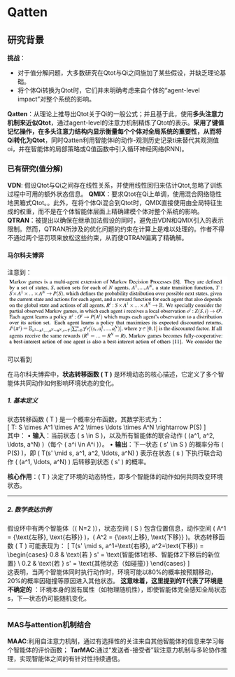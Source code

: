 # Qatten
## 研究背景
**挑战**：
- 对于值分解问题，大多数研究在Qtot与Qi之间施加了某些假设，并缺乏理论基础。
- 将个体Qi转换为Qtot时，它们并未明确考虑来自个体的“agent-level impact”对整个系统的影响。

**Qatten**：从理论上推导出Qtot关于Qi的一般公式；并且基于此，使用**多头注意力机制来近似Qtot**，通过agent-level的注意力机制精炼了Qtot的表示。**采用了键值记忆操作，在多头注意力结构内显示衡量每个个体对全局系统的重要性，从而将Qi转化为Qtot**，同时Qatten利用智能体i的动作-观测历史记录ti来替代其观测值oi，并在智能体的局部策略或Q值函数中引入循环神经网络(RNN)。

### 已有研究(值分解)
**VDN**: 假设Qtot与Qi之间存在线性关系，并使用线性回归来估计Qtot,忽略了训练过程中可用的额外状态信息。
**QMIX**：要求Qtot在Qi上单调，使用混合网络隐性地黑箱式Qtot。。此外，在将个体Qi混合到Qtot时，QMIX直接使用由全局特征生成的权重，而不是在个体智能体层面上精确建模个体对整个系统的影响。
**QTRAN**：被提出以确保在继承加法假设的同时，避免由VDN和QMIX引入的表示限制。然而，QTRAN所涉及的优化问题的约束在计算上是难以处理的。作者不得不通过两个惩罚项来放松这些约束，从而使QTRAN偏离了精确解。

#### 马尔科夫博弈
注意到：
![alt text](image.png)

可以看到

在马尔科夫博弈中，**状态转移函数 \( T \)** 是环境动态的核心描述，它定义了多个智能体共同动作如何影响环境状态的变化。

##### **1. 基本定义**
状态转移函数 \( T \) 是一个概率分布函数，其数学形式为：  
\[
T: S \times A^1 \times A^2 \times \ldots \times A^N \rightarrow P(S)
\]  
其中：
• **输入**：当前状态 \( s \in S \)，以及所有智能体的联合动作 \( (a^1, a^2, \ldots, a^N) \)（每个 \( a^i \in A^i \)）。
• **输出**：下一状态 \( s' \in S \) 的概率分布 \( P(S) \)，即 \( T(s' \mid s, a^1, a^2, \ldots, a^N) \) 表示在状态 \( s \) 下执行联合动作 \( (a^1, \ldots, a^N) \) 后转移到状态 \( s' \) 的概率。

**核心作用**：\( T \) 决定了环境的动态特性，即多个智能体的动作如何共同改变环境状态。

---
##### **2. 数学表达示例**
假设环中有两个智能体（\( N=2 \)），状态空间 \( S \) 包含位置信息，动作空间 \( A^1 = \{\text{左移}, \text{右移}\} \)，\( A^2 = \{\text{上移}, \text{下移}\} \)。状态转移函数 \( T \) 可能表现为：
\[
T(s' \mid s, a^1=\text{右移}, a^2=\text{下移}) = 
\begin{cases} 
0.8 & \text{若 } s' = \text{智能体1右移、智能体2下移后的新位置} \\
0.2 & \text{若 } s' = \text{其他状态（如碰撞）}
\end{cases}
\]  
这表明，当两个智能体同时执行动作时，环境可能以80%的概率按预期移动，20%的概率因碰撞等原因进入其他状态。
**这意味着，这里提到的T代表了环境是不确定的** ：环境本身的固有属性（如物理随机性），即使智能体完全感知全局状态 s，下一状态仍可能随机变化。

---

### MAS与attention机制结合
**MAAC**:利用自注意力机制，通过有选择性的关注来自其他智能体的信息来学习每个智能体的评价函数；
**TarMAC**:通过“发送者-接受者”软注意力机制与多轮协作推理，实现智能体之间的有针对性持续通信。

---
